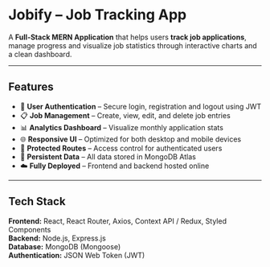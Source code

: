 # Jobify – Job Tracking App

A **Full-Stack MERN Application** that helps users **track job applications**, manage progress and visualize job statistics through interactive charts and a clean dashboard.

---

## Features

- 🔐 **User Authentication** – Secure login, registration and logout using JWT
- 📋 **Job Management** – Create, view, edit, and delete job entries
- 📊 **Analytics Dashboard** – Visualize monthly application stats
- 🌐 **Responsive UI** – Optimized for both desktop and mobile devices
- 🧭 **Protected Routes** – Access control for authenticated users
- 💾 **Persistent Data** – All data stored in MongoDB Atlas
- ☁️ **Fully Deployed** – Frontend and backend hosted online

---

## Tech Stack

**Frontend:** React, React Router, Axios, Context API / Redux, Styled Components  
**Backend:** Node.js, Express.js  
**Database:** MongoDB (Mongoose)  
**Authentication:** JSON Web Token (JWT)
